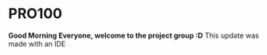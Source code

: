 # PRO100
**Good Morning Everyone,  welcome to the project group :D**
This update was made with an IDE
